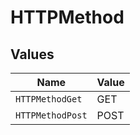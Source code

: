 # HTTPMethod


## Values

| Name             | Value            |
| ---------------- | ---------------- |
| `HTTPMethodGet`  | GET              |
| `HTTPMethodPost` | POST             |